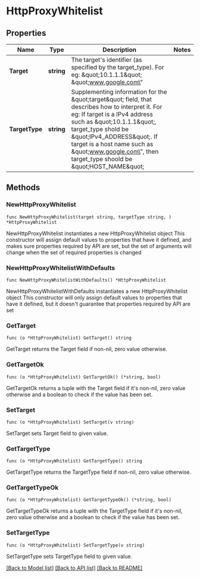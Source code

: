 # HttpProxyWhitelist

## Properties

Name | Type | Description | Notes
------------ | ------------- | ------------- | -------------
**Target** | **string** | The target&#39;s identifier (as specified by the target_type). For eg: \&quot;10.1.1.1\&quot; \&quot;www.google.com\&quot;  | 
**TargetType** | **string** | Supplementing information for the \&quot;target\&quot; field, that describes how to interpret it. For eg: If target is a IPv4 address such as \&quot;10.1.1.1\&quot;, target_type shold be \&quot;IPv4_ADDRESS\&quot;. If target is a host name such as \&quot;www.google.com\&quot;, then target_type shoold be \&quot;HOST_NAME\&quot;  | 

## Methods

### NewHttpProxyWhitelist

`func NewHttpProxyWhitelist(target string, targetType string, ) *HttpProxyWhitelist`

NewHttpProxyWhitelist instantiates a new HttpProxyWhitelist object
This constructor will assign default values to properties that have it defined,
and makes sure properties required by API are set, but the set of arguments
will change when the set of required properties is changed

### NewHttpProxyWhitelistWithDefaults

`func NewHttpProxyWhitelistWithDefaults() *HttpProxyWhitelist`

NewHttpProxyWhitelistWithDefaults instantiates a new HttpProxyWhitelist object
This constructor will only assign default values to properties that have it defined,
but it doesn't guarantee that properties required by API are set

### GetTarget

`func (o *HttpProxyWhitelist) GetTarget() string`

GetTarget returns the Target field if non-nil, zero value otherwise.

### GetTargetOk

`func (o *HttpProxyWhitelist) GetTargetOk() (*string, bool)`

GetTargetOk returns a tuple with the Target field if it's non-nil, zero value otherwise
and a boolean to check if the value has been set.

### SetTarget

`func (o *HttpProxyWhitelist) SetTarget(v string)`

SetTarget sets Target field to given value.


### GetTargetType

`func (o *HttpProxyWhitelist) GetTargetType() string`

GetTargetType returns the TargetType field if non-nil, zero value otherwise.

### GetTargetTypeOk

`func (o *HttpProxyWhitelist) GetTargetTypeOk() (*string, bool)`

GetTargetTypeOk returns a tuple with the TargetType field if it's non-nil, zero value otherwise
and a boolean to check if the value has been set.

### SetTargetType

`func (o *HttpProxyWhitelist) SetTargetType(v string)`

SetTargetType sets TargetType field to given value.



[[Back to Model list]](../README.md#documentation-for-models) [[Back to API list]](../README.md#documentation-for-api-endpoints) [[Back to README]](../README.md)


